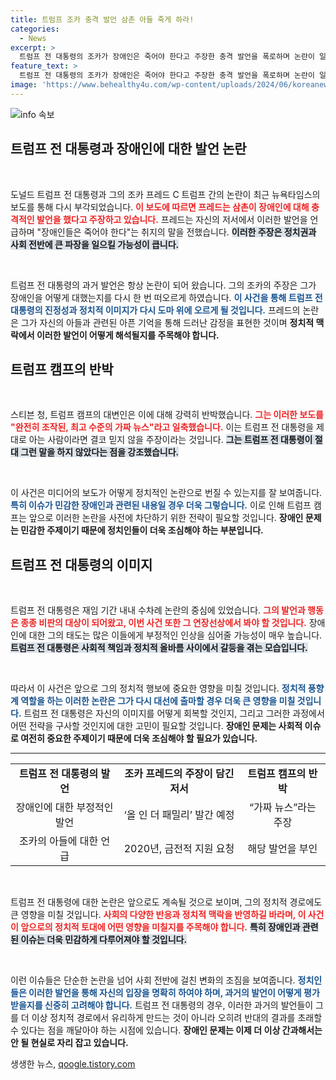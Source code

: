 ```yaml
---
title: 트럼프 조카 충격 발언 삼촌 아들 죽게 하라!
categories:
  - News
excerpt: >
  트럼프 전 대통령의 조카가 장애인은 죽어야 한다고 주장한 충격 발언을 폭로하며 논란이 일고 있다. 그의 주장은 저서에서 공개되었고, 트럼프 캠프는 즉각 반박에 나섰다. 과연 진실은 무엇일까?
feature_text: >
  트럼프 전 대통령의 조카가 장애인은 죽어야 한다고 주장한 충격 발언을 폭로하며 논란이 일고 있다. 그의 주장은 저서에서 공개되었고, 트럼프 캠프는 즉각 반박에 나섰다. 과연 진실은 무엇일까?
image: 'https://www.behealthy4u.com/wp-content/uploads/2024/06/koreanews.jpg'
---
```


<p><img src="https://www.behealthy4u.com/wp-content/uploads/2024/06/koreanews.jpg" alt="info 속보" /></p>

<h2 data-ke-size="size26">트럼프 전 대통령과 장애인에 대한 발언 논란</h2>

<p data-ke-size="size16">&nbsp;</p>

<p>도널드 트럼프 전 대통령과 그의 조카 프레드 C 트럼프 간의 논란이 최근 뉴욕타임스의 보도를 통해 다시 부각되었습니다. <b><span style="color: #ee2323;">이 보도에 따르면 프레드는 삼촌이 장애인에 대해 충격적인 발언을 했다고 주장하고 있습니다.</span></b> 프레드는 자신의 저서에서 이러한 발언을 언급하며 "장애인들은 죽어야 한다"는 취지의 말을 전했습니다. <b><span style="background-color: #21538527;">이러한 주장은 정치권과 사회 전반에 큰 파장을 일으킬 가능성이 큽니다.</span></b> </p>

<p data-ke-size="size16">&nbsp;</p>

<p>트럼프 전 대통령의 과거 발언은 항상 논란이 되어 왔습니다. 그의 조카의 주장은 그가 장애인을 어떻게 대했는지를 다시 한 번 떠오르게 하였습니다. <b><span style="color: #1a5490;">이 사건을 통해 트럼프 전 대통령의 진정성과 정치적 이미지가 다시 도마 위에 오르게 될 것입니다.</span></b> 프레드의 논란은 그가 자신의 아들과 관련된 아픈 기억을 통해 드러난 감정을 표현한 것이며 <b>정치적 맥락에서 이러한 발언이 어떻게 해석될지를 주목해야 합니다.</b> </p>

<h2 data-ke-size="size26">트럼프 캠프의 반박</h2>

<p data-ke-size="size16">&nbsp;</p>

<p>스티븐 청, 트럼프 캠프의 대변인은 이에 대해 강력히 반박했습니다. <b><span style="color: #ee2323;">그는 이러한 보도를 "완전히 조작된, 최고 수준의 가짜 뉴스"라고 일축했습니다.</span></b> 이는 트럼프 전 대통령을 제대로 아는 사람이라면 결코 믿지 않을 주장이라는 것입니다. <b><span style="background-color: #21538527;">그는 트럼프 전 대통령이 절대 그런 말을 하지 않았다는 점을 강조했습니다.</span></b> </p>

<p data-ke-size="size16">&nbsp;</p>

<p>이 사건은 미디어의 보도가 어떻게 정치적인 논란으로 번질 수 있는지를 잘 보여줍니다. <b><span style="color: #1a5490;">특히 이슈가 민감한 장애인과 관련된 내용일 경우 더욱 그렇습니다.</span></b> 이로 인해 트럼프 캠프는 앞으로 이러한 논란을 사전에 차단하기 위한 전략이 필요할 것입니다. <b>장애인 문제는 민감한 주제이기 때문에 정치인들이 더욱 조심해야 하는 부분입니다.</b> </p>

<h2 data-ke-size="size26">트럼프 전 대통령의 이미지</h2>

<p data-ke-size="size16">&nbsp;</p>

<p>트럼프 전 대통령은 재임 기간 내내 수차례 논란의 중심에 있었습니다. <b><span style="color: #ee2323;">그의 발언과 행동은 종종 비판의 대상이 되어왔고, 이번 사건 또한 그 연장선상에서 봐야 할 것입니다.</span></b> 장애인에 대한 그의 태도는 많은 이들에게 부정적인 인상을 심어줄 가능성이 매우 높습니다. <b><span style="background-color: #21538527;">트럼프 전 대통령은 사회적 책임과 정치적 올바름 사이에서 갈등을 겪는 모습입니다.</span></b> </p>

<p data-ke-size="size16">&nbsp;</p>

<p>따라서 이 사건은 앞으로 그의 정치적 행보에 중요한 영향을 미칠 것입니다. <b><span style="color: #1a5490;">정치적 풍향계 역할을 하는 이러한 논란은 그가 다시 대선에 출마할 경우 더욱 큰 영향을 미칠 것입니다.</span></b> 트럼프 전 대통령은 자신의 이미지를 어떻게 회복할 것인지, 그리고 그러한 과정에서 어떤 전략을 구사할 것인지에 대한 고민이 필요할 것입니다. <b>장애인 문제는 사회적 이슈로 여전히 중요한 주제이기 때문에 더욱 조심해야 할 필요가 있습니다.</b> </p>

<hr>

<table style="width: 100%; border-collapse: collapse;">
    <tr>
        <td style="text-align: center; height: 17px;"><b>트럼프 전 대통령의 발언</b></td>
        <td style="text-align: center; height: 17px;"><b>조카 프레드의 주장이 담긴 저서</b></td>
        <td style="text-align: center; height: 17px;"><b>트럼프 캠프의 반박</b></td>
    </tr>
    <tr>
        <td style="text-align: center; height: 17px;">장애인에 대한 부정적인 발언</td>
        <td style="text-align: center; height: 17px;">‘올 인 더 패밀리’ 발간 예정</td>
        <td style="text-align: center; height: 17px;">“가짜 뉴스”라는 주장</td>
    </tr>
    <tr>
        <td style="text-align: center; height: 17px;">조카의 아들에 대한 언급</td>
        <td style="text-align: center; height: 17px;">2020년, 금전적 지원 요청</td>
        <td style="text-align: center; height: 17px;">해당 발언을 부인</td>
    </tr>
</table>

<p data-ke-size="size16">&nbsp;</p>

<p>트럼프 전 대통령에 대한 논란은 앞으로도 계속될 것으로 보이며, 그의 정치적 경로에도 큰 영향을 미칠 것입니다. <b><span style="color: #ee2323;">사회의 다양한 반응과 정치적 맥락을 반영하길 바라며, 이 사건이 앞으로의 정치적 토대에 어떤 영향을 미칠지를 주목해야 합니다.</span></b> <b><span style="background-color: #21538527;">특히 장애인과 관련된 이슈는 더욱 민감하게 다루어져야 할 것입니다.</span></b> </p>

<p data-ke-size="size16">&nbsp;</p> 

<p>이런 이슈들은 단순한 논란을 넘어 사회 전반에 걸친 변화의 조짐을 보여줍니다. <b><span style="color: #1a5490;">정치인들은 이러한 발언을 통해 자신의 입장을 명확히 하여야 하며, 과거의 발언이 어떻게 평가받을지를 신중히 고려해야 합니다.</span></b> 트럼프 전 대통령의 경우, 이러한 과거의 발언들이 그를 더 이상 정치적 경로에서 유리하게 만드는 것이 아니라 오히려 반대의 결과를 초래할 수 있다는 점을 깨달아야 하는 시점에 있습니다. <b>장애인 문제는 이제 더 이상 간과해서는 안 될 현실로 자리 잡고 있습니다.</b></p>
생생한 뉴스, <a href="https://qoogle.tistory.com" rel="dofollow">qoogle.tistory.com</a>


